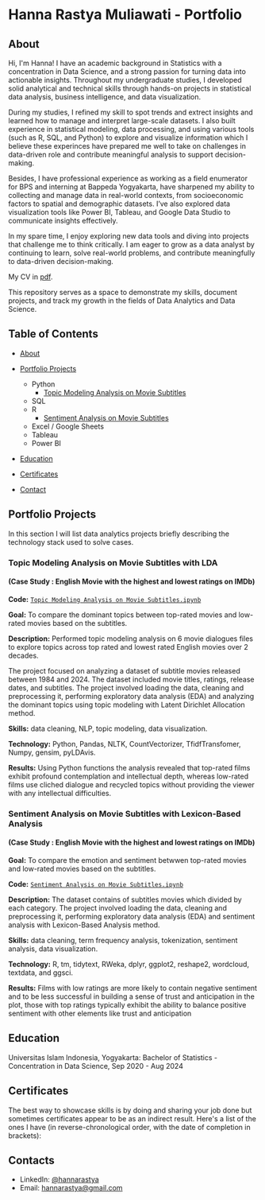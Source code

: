 # Hanna Rastya Muliawati - Portfolio
## About
Hi, I'm Hanna! I have an academic background in Statistics with a concentration in Data Science, and a strong passion for turning data into actionable insights. Throughout my undergraduate studies, I developed solid analytical and technical skills through hands-on projects in statistical data analysis, business intelligence, and data visualization. 

During my studies, I refined my skill to spot trends and extrect insights and learned how to manage and interpret large-scale datasets. I also built experience in statistical modeling, data processing, and using various tools (such as R, SQL, and Python) to explore and visualize information which I believe these experinces have prepared me well to take on challenges in data-driven role and contribute meaningful analysis to support decision-making.

Besides, I have professional experience as working as a field enumerator for BPS and interning at Bappeda Yogyakarta, have sharpened my ability to collecting and manage data in real-world contexts, from socioeconomic factors to spatial and demographic datasets. I’ve also explored data visualization tools like Power BI, Tableau, and Google Data Studio to communicate insights effectively.

In my spare time, I enjoy exploring new data tools and diving into projects that challenge me to think critically. I am eager to grow as a data analyst by continuing to learn, solve real-world problems, and contribute meaningfully to data-driven decision-making.

My CV in [pdf](https://github.com/hannarastya/Portfolio/blob/main/Hanna%20Rastya%20Muliawati%20CV.pdf).

This repository serves as a space to demonstrate my skills, document projects, and track my growth in the fields of Data Analytics and Data Science.

## Table of Contents
- [About](https://github.com/hannarastya/Portfolio/blob/main/README.md#about)
- [Portfolio Projects](https://github.com/hannarastya/Portfolio/blob/main/README.md#portfolio-projects)
  - Python
    - [Topic Modeling Analysis on Movie Subtitles](https://github.com/hannarastya/Topic-Modeling-Analysis-on-Movie-Subtitles)
  - SQL
  - R
    - [Sentiment Analysis on Movie Subtitles](https://github.com/hannarastya/Sentiment-Analysis-on-Movie-Subtitles)
  - Excel / Google Sheets
  - Tableau
  - Power BI
  


- [Education](https://github.com/hannarastya#education)  
- [Certificates](https://github.com/hannarastya#certificates)
- [Contact](https://github.com/hannarastya#contact)
## Portfolio Projects
In this section I will list data analytics projects briefly describing the technology stack used to solve cases.

### Topic Modeling Analysis on Movie Subtitles with LDA 
#### (Case Study : English Movie with the highest and lowest ratings on IMDb)

**Code:** [`Topic Modeling Analysis on Movie Subtitles.ipynb`](https://github.com/hannarastya/Topic-Modeling-Analysis-on-Movie-Subtitles)

**Goal:** To compare the dominant topics between top-rated movies and low-rated movies based on the subtitles.

**Description:**  Performed topic modeling analysis on 6 movie dialogues files to explore topics across top rated and lowest rated English movies over 2 decades.

The project focused on analyzing a dataset of subtitle movies released between 1984 and 2024. The dataset included movie titles, ratings, release dates, and subtitles. The project involved loading the data, cleaning and preprocessing it, performing exploratory data analysis (EDA) and analyzing the dominant topics using topic modeling with Latent Dirichlet Allocation method. 

**Skills:** data cleaning, NLP, topic modeling, data visualization.

**Technology:** Python, Pandas, NLTK, CountVectorizer, TfidfTransfomer, Numpy, gensim, pyLDAvis.

**Results:** Using Python functions the analysis revealed that top-rated films exhibit profound contemplation and intellectual depth, whereas low-rated films use cliched dialogue and recycled topics without providing the viewer with any intellectual difficulties.



### Sentiment Analysis on Movie Subtitles with Lexicon-Based Analysis 
#### (Case Study : English Movie with the highest and lowest ratings on IMDb)

**Goal:** To compare the emotion and sentiment betwwen top-rated movies and low-rated movies based on the subtitles. 

**Code:** [`Sentiment Analysis on Movie Subtitles.ipynb`](https://github.com/hannarastya/Sentiment-Analysis-on-Movie-Subtitles)

**Description:** The dataset contains of subtitles movies which divided by each category. The project involved loading the data, cleaning and preprocessing it, performing exploratory data analysis (EDA) and sentiment analysis with Lexicon-Based Analysis method.

**Skills:** data cleaning, term frequency analysis, tokenization, sentiment analysis, data visualization.

**Technology:** R, tm, tidytext, RWeka, dplyr, ggplot2, reshape2, wordcloud, textdata, and ggsci.

**Results:** Films with low ratings are more likely to contain negative sentiment and to be less successful in building a sense of trust and anticipation in the plot, those with top ratings typically exhibit the ability to balance positive sentiment with other elements like trust and anticipation





## Education
Universitas Islam Indonesia, Yogyakarta: 
Bachelor of Statistics - Concentration in Data Science,
Sep 2020 - Aug 2024

## Certificates
The best way to showcase skills is by doing and sharing your job done but sometimes certificates appear to be as an indirect result. Here's a list of the ones I have (in reverse-chronological order, with the date of completion in brackets):

## Contacts
- LinkedIn: [@hannarastya](www.linkedin.com/in/hannarastya)
- Email: hannarastya@gmail.com
